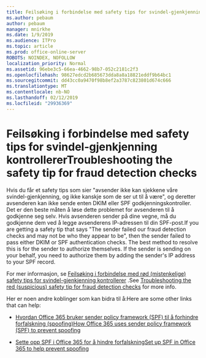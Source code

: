 ```yaml
---
title: Feilsøking i forbindelse med safety tips for svindel-gjenkjenning kontrollerer
ms.author: pebaum
author: pebaum
manager: mnirkhe
ms.date: 1/9/2019
ms.audience: ITPro
ms.topic: article
ms.prod: office-online-server
ROBOTS: NOINDEX, NOFOLLOW
localization_priority: Normal
ms.assetid: 96ebe3c5-66ea-4662-98b7-052c2181c2f3
ms.openlocfilehash: 98627edcd2b685673dda8a8a18821eddf9b64bc1
ms.sourcegitcommit: dd43cc0a9470f98b8ef2a3787c823801d674c666
ms.translationtype: MT
ms.contentlocale: nb-NO
ms.lasthandoff: 02/12/2019
ms.locfileid: "29936369"
---
```

# <a name="troubleshooting-the-safety-tip-for-fraud-detection-checks"></a><span data-ttu-id="98871-102">Feilsøking i forbindelse med safety tips for svindel-gjenkjenning kontrollerer</span><span class="sxs-lookup"><span data-stu-id="98871-102">Troubleshooting the safety tip for fraud detection checks</span></span>



<span data-ttu-id="98871-p101">Hvis du får et safety tips som sier "avsender ikke kan sjekkene våre svindel-gjenkjenning, og ikke kanskje som de ser ut til å være", og deretter avsenderen kan ikke sende enten DKIM eller SPF godkjenningskontroller. Det er den beste måten å løse dette problemet for avsenderen til å godkjenne seg selv. Hvis avsenderen sender på dine vegne, må du godkjenne dem ved å legge avsenderens IP-adressen til din SPF-post.</span><span class="sxs-lookup"><span data-stu-id="98871-p101">If you are getting a safety tip that says "The sender failed our fraud detection checks and may not be who they appear to be", then the sender failed to pass either DKIM or SPF authentication checks. The best method to resolve this is for the sender to authorize themselves. If the sender is sending on your behalf, you need to authorize them by adding the sender's IP address to your SPF record.</span></span>
  
<span data-ttu-id="98871-106">For mer informasjon, se [Feilsøking i forbindelse med rød (mistenkelige) safety tips for svindel-gjenkjenning kontrollerer](https://blogs.msdn.microsoft.com/tzink/2016/11/02/troubleshooting-the-red-suspicious-safety-tip-for-fraud-detection-checks/) .</span><span class="sxs-lookup"><span data-stu-id="98871-106">See [Troubleshooting the red (suspicious) safety tip for fraud detection checks](https://blogs.msdn.microsoft.com/tzink/2016/11/02/troubleshooting-the-red-suspicious-safety-tip-for-fraud-detection-checks/) for more info.</span></span> 
  
<span data-ttu-id="98871-107">Her er noen andre koblinger som kan bidra til å:</span><span class="sxs-lookup"><span data-stu-id="98871-107">Here are some other links that can help:</span></span>
  
- [<span data-ttu-id="98871-108">Hvordan Office 365 bruker sender policy framework (SPF) til å forhindre forfalskning (spoofing)</span><span class="sxs-lookup"><span data-stu-id="98871-108">How Office 365 uses sender policy framework (SPF) to prevent spoofing</span></span>](https://docs.microsoft.com/office365/SecurityCompliance/how-office-365-uses-spf-to-prevent-spoofing)
    
- [<span data-ttu-id="98871-109">Sette opp SPF i Office 365 for å hindre forfalskning</span><span class="sxs-lookup"><span data-stu-id="98871-109">Set up SPF in Office 365 to help prevent spoofing</span></span>](https://docs.microsoft.com/office365/SecurityCompliance/set-up-spf-in-office-365-to-help-prevent-spoofing)
    

